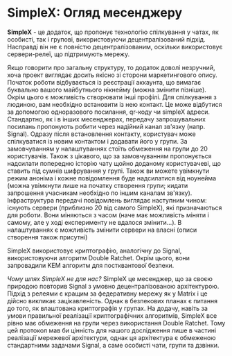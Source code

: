 # SimpleX: Огляд месенджеру

**SimpleX** - це додаток, що пропонує технологію спілкування у чатах, як особисті, так і групові, використовуючи децентралізований підхід. Насправді він не є повністю децентралізованим, оскільки використовує сервери-релеї, що підтримують мережу.

Якщо говорити про загальну структуру, то додаток доволі незручний, хоча проект виглядає досить якісно зі сторони маркетингового опису. 
Початок роботи відбувається із реєстрації аккаунта, що вимагає буквально вашого майбутнього нікнейму (можна змінити пізніше). Окрім цього є можливість створювати інші профілі. 
Для спілкування з людиною, вам необхідно встановити із нею контакт. Це може відбутися за допомогою одноразового посилання, qr-коду чи simpleX адреси. Стандартно, як і в інших месенджерах, передачу запрошувальних посилань пропонують робити через надійний канал зв'язку (напр. Signal). Одразу після встановлення контакту, користувач може спілкуватися із новим контактом і додавати його у групи.
За замовчуванням у налаштуваннях стоїть обмеження на групи до 20 користувачів. Також з цікавого, що за замовчуванням пропонується надсилати попередню історію чату щойно доданому користувачеві, що ставить під сумнів шифрування у групі. Також ви можете увімкнути режим аноніма і кожне повідомлення буде надсилатися від ноунейма (можна увімкнути лише на початку створення групи; кидати запрошення учасникам необхідно по іншим каналам зв'язку).
Інфраструктура передачі повідомлень виглядає наступним чином: існують сервери (приблизно 20 від самого SimpleX), які призначаються для роботи. Вони міняються з часом (наче має можливість міняти і самому, але у ході експерименту не вдалося змінити...). В налаштуваннях є можливість змінити сервери на власні (описи створення також присутні)

SimpleX використовує криптографію, аналогічну до Signal, використовуючи алгоритм Double Ratchet. Окрім цього, вони запровадили KEM алгоритм для постквантової безпеки. 

*Чому шлях SimpleX не для нас?* SimpleX це месенджер, що за своєю природою повторив Signal з умовно децентралізованою архітектурою. Підхід з релеями є кращим за федеративну мережу як у Matrix і це дійсно викликає зацікавленість. Однак в безпекових планах є питання до того, як влаштована криптографія у групах. На додачу, навіть за умови правильної реалізації криптографічних алгоритмів, SimpleX все рівно має обмеження на групи через використання Double Ratchet. Тому цей протокол мав би цінність для нашого дослідження лише в частині реалізації мережевої архітектури, однак ця архітектура є обмеженою стандартними задачами Signal, а саме особисті чати, групи та дзвінки. 